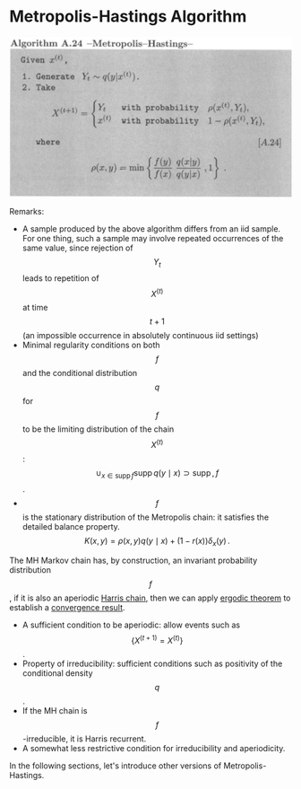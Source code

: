 # Metropolis-Hastings Algorithm

<!--

Gibbs and Metropolis algoritgms are special cases of Metropolis-Hastings.


Consider a bivariate distribution for two random variables $$U$$ and $$V$$, $$p_0(u,v)$$.

## Gibbs

In Gibbs, given $$x^{(s)}=(u^{(s)},v^{(s)})$$, sample $$x^{s+1}$$ as follows.

1. Update $$U$$: sample $$u^{(s+1)}\sim p_0(u\mid v^{(s)})$$
2. Update $$V$$: sample $$v^{(s+1)}\sim p_0(v\mid u^{(s+1)})$$

Of course, we can change the sampling order.


## Metropolis-Hastings

No need to require the acceptance ratio to be symmetric.
-->


![](alg_mh.png)

Remarks:

- A sample produced by the above algorithm differs from an iid sample. For one thing, such a sample may involve repeated occurrences of the same value, since rejection of $$Y_t$$ leads to repetition of $$X^{(t)}$$ at time $$t+1$$ (an impossible occurrence in absolutely continuous iid settings)
- Minimal regularity conditions on both $$f$$ and the conditional distribution $$q$$ for $$f$$ to be the limiting distribution of the chain $$X^{(t)}$$: $$\cup_{x\in \mathrm{supp}\, f}\mathrm{supp}\, q(y\mid x)\supset \mathrm{supp}\,,f$$.
- $$f$$ is the stationary distribution of the Metropolis chain: it satisfies the detailed balance property.
$$
K(x,y) = \rho(x,y)q(y\mid x)+(1-r(x))\delta_x(y)\,.
$$


The MH Markov chain has, by construction, an invariant probability distribution $$f$$, if it is also an aperiodic [Harris chain](../MarkovChain/def_harris_recurrent.png), then we can apply [ergodic theorem](../MarkovChain/thm_ergodic.png) to establish a [convergence result](thm_converge.png).
- A sufficient condition to be aperiodic: allow events such as $$\{X^{(t+1)}=X^{(t)}\}$$.
- Property of irreducibility: sufficient conditions such as positivity of the conditional density $$q$$.
- If the MH chain is $$f$$-irreducible, it is Harris recurrent.
- A somewhat less restrictive condition for irreducibility and aperiodicity.

<!--
Two components:

1. Update $$U$$:
    1. sample $$u^*\sim J_u(u\mid u^{(s)}, v^{(s)})$$
    2. compute the acceptance ratio
    $$
    r=\frac{p_0(u^*, v^{(s)})}{p_0(u^{(s)},v^{(s)})}\times \frac{J_u(u^{s}\mid u^*, v^{(s)})}{J_u(u^*\mid u^{(s)},v^{(s)})}
    $$
    3. set $$u^{(s+1)}$$ to $$u^*$$ w.p. $$\mathrm{min}(1,r)$$.
2. Update $$V$$: similarly.
-->


In the following sections, let's introduce other versions of Metropolis-Hastings.

